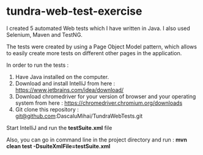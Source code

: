 # tundra-web-test-exercise

I created 5 automated Web tests which I have written in Java.
I also used Selenium, Maven and TestNG.

The tests were created by using a Page Object Model pattern, which allows to easily create more tests on different other pages in the application.

In order to run the tests :

1. Have Java installed on the computer.
2. Download and install IntelliJ from here : https://www.jetbrains.com/idea/download/
3. Download chromedriver for your version of browser and your operating system from here : https://chromedriver.chromium.org/downloads
4. Git clone this repository : git@github.com:DascaluMihai/TundraWebTests.git

Start IntelliJ and run the **testSuite.xml** file

Also, you can go in command line in the project directory and run : **mvn clean test -DsuiteXmlFile=testSuite.xml**

